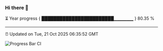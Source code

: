 ### Hi there 👋

⏳ Year progress { ████████████████████████▁▁▁▁▁▁ } 80.35 %

---

⏰ Updated on Tue, 21 Oct 2025 06:35:52 GMT

![Progress Bar CI](https://github.com/ZhaoGui/ZhaoGui/workflows/Progress%20Bar%20CI/badge.svg)
